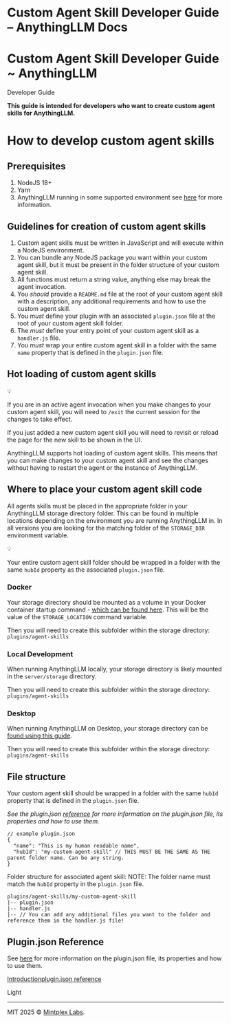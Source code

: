 # Custom Agent Skill Developer Guide – AnythingLLM Docs

Custom Agent Skill Developer Guide ~ AnythingLLM
=============== 

Developer Guide

**This guide is intended for developers who want to create custom agent skills for AnythingLLM.**

How to develop custom agent skills
==================================

Prerequisites[](https://docs.anythingllm.com/agent/custom/developer-guide#prerequisites)
----------------------------------------------------------------------------------------

1.  NodeJS 18+
2.  Yarn
3.  AnythingLLM running in some supported environment see [here](https://docs.anythingllm.com/agent/custom/introduction) for more information.

Guidelines for creation of custom agent skills[](https://docs.anythingllm.com/agent/custom/developer-guide#guidelines-for-creation-of-custom-agent-skills)
--------------------------------------------------------------------------------------------------------------------------------

1.  Custom agent skills must be written in JavaScript and will execute within a NodeJS environment.
2.  You can bundle any NodeJS package you want within your custom agent skill, but it must be present in the folder structure of your custom agent skill.
3.  All functions must return a string value, anything else may break the agent invocation.
4.  You _should_ provide a `README.md` file at the root of your custom agent skill with a description, any additional requirements and how to use the custom agent skill.
5.  You _must_ define your plugin with an associated `plugin.json` file at the root of your custom agent skill folder.
6.  The _must_ define your entry point of your custom agent skill as a `handler.js` file.
7.  You _must_ wrap your entire custom agent skill in a folder with the same `name` property that is defined in the `plugin.json` file.

Hot loading of custom agent skills[](https://docs.anythingllm.com/agent/custom/developer-guide#hot-loading-of-custom-agent-skills)
--------------------------------------------------------------------------------------------------------------------------------

️💡

If you are in an active agent invocation when you make changes to your custom agent skill, you will need to `/exit` the current session for the changes to take effect.

If you just added a new custom agent skill you will need to revisit or reload the page for the new skill to be shown in the UI.

AnythingLLM supports hot loading of custom agent skills. This means that you can make changes to your custom agent skill and see the changes without having to restart the agent or the instance of AnythingLLM.

Where to place your custom agent skill code[](https://docs.anythingllm.com/agent/custom/developer-guide#where-to-place-your-custom-agent-skill-code)
--------------------------------------------------------------------------------------------------------------------------------

All agents skills must be placed in the appropriate folder in your AnythingLLM storage directory folder. This can be found in multiple locations depending on the environment you are running AnythingLLM in. In all versions you are looking for the matching folder of the `STORAGE_DIR` environment variable.

️💡

Your entire custom agent skill folder should be wrapped in a folder with the same `hubId` property as the associated `plugin.json` file.

### Docker[](https://docs.anythingllm.com/agent/custom/developer-guide#docker)

Your storage directory should be mounted as a volume in your Docker container startup command - [which can be found here](https://docs.anythingllm.com/installation-docker/local-docker). This will be the value of the `STORAGE_LOCATION` command variable.

Then you will need to create this subfolder within the storage directory: `plugins/agent-skills`

### Local Development[](https://docs.anythingllm.com/agent/custom/developer-guide#local-development)

When running AnythingLLM locally, your storage directory is likely mounted in the `server/storage` directory.

Then you will need to create this subfolder within the storage directory: `plugins/agent-skills`

### Desktop[](https://docs.anythingllm.com/agent/custom/developer-guide#desktop)

When running AnythingLLM on Desktop, your storage directory can be [found using this guide](https://docs.anythingllm.com/installation-desktop/storage#where-is-my-data-located).

Then you will need to create this subfolder within the storage directory: `plugins/agent-skills`

File structure[](https://docs.anythingllm.com/agent/custom/developer-guide#file-structure)
------------------------------------------------------------------------------------------

Your custom agent skill should be wrapped in a folder with the same `hubId` property that is defined in the `plugin.json` file.

_See the plugin.json [reference](https://docs.anythingllm.com/agent/custom/plugin-json) for more information on the plugin.json file, its properties and how to use them._

```
// example plugin.json
{
  "name": "This is my human readable name",
  "hubId": "my-custom-agent-skill" // THIS MUST BE THE SAME AS THE parent folder name. Can be any string.
}
```

Folder structure for associated agent skill: NOTE: The folder name must match the `hubId` property in the `plugin.json` file.

```
plugins/agent-skills/my-custom-agent-skill
|-- plugin.json
|-- handler.js
|-- // You can add any additional files you want to the folder and reference them in the handler.js file!
```

Plugin.json Reference[](https://docs.anythingllm.com/agent/custom/developer-guide#pluginjson-reference)
-------------------------------------------------------------------------------------------------------

See [here](https://docs.anythingllm.com/agent/custom/plugin-json) for more information on the plugin.json file, its properties and how to use them.

[Introduction](https://docs.anythingllm.com/agent/custom/introduction "Introduction")[plugin.json reference](https://docs.anythingllm.com/agent/custom/plugin-json "plugin.json reference")

Light

* * *

MIT 2025 © [Mintplex Labs](https://github.com/Mintplex-Labs).